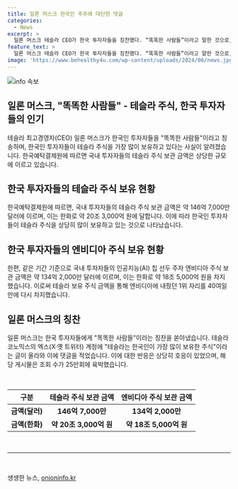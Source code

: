 ```yaml
---
title: 일론 머스크 한국인 주주에 대단한 댓글
categories:
  - News
excerpt: >
  일론 머스크 테슬라 CEO가 한국 투자자들을 칭찬했다. “똑똑한 사람들”이라고 말한 것으로, 한국인 투자자들이 테슬라 주식을 가장 많이 보유 중이라고 밝혔다. 테슬라코노믹스 엑스 계정에 한국인을 칭찬하는 글과 함께 태극기에 테슬라 로고를 합성한 이미지가 게재되었는데, 해당 게시물은 25만회 조회를 기록했다. 국내 투자자들의 테슬라 주식 보유액이 약 20조 3,000억 원으로 집계되었는데, 이는 엔비디아를 제치고 40여일 만에 1위로 돌아섰다. (총 148자)
feature_text: >
  일론 머스크 테슬라 CEO가 한국 투자자들을 칭찬했다. “똑똑한 사람들”이라고 말한 것으로, 한국인 투자자들이 테슬라 주식을 가장 많이 보유 중이라고 밝혔다. 테슬라코노믹스 엑스 계정에 한국인을 칭찬하는 글과 함께 태극기에 테슬라 로고를 합성한 이미지가 게재되었는데, 해당 게시물은 25만회 조회를 기록했다. 국내 투자자들의 테슬라 주식 보유액이 약 20조 3,000억 원으로 집계되었는데, 이는 엔비디아를 제치고 40여일 만에 1위로 돌아섰다. (총 148자)
image: 'https://www.behealthy4u.com/wp-content/uploads/2024/06/news.jpg'
---
```


<p><img src="https://www.behealthy4u.com/wp-content/uploads/2024/06/news.jpg" alt="info 속보" /></p>

<h2>일론 머스크, "똑똑한 사람들" - 테슬라 주식, 한국 투자자들의 인기</h2>

<p data-ke-size="size16">테슬라 최고경영자(CEO) 일론 머스크가 한국인 투자자들을 "똑똑한 사람들"이라고 칭송하며, 한국인 투자자들이 테슬라 주식을 가장 많이 보유하고 있다는 사실이 알려졌습니다. 한국예탁결제원에 따르면 국내 투자자들의 테슬라 주식 보관 금액은 상당한 규모에 이르고 있습니다.</p>

<h2 data-ke-size="size26">한국 투자자들의 테슬라 주식 보유 현황</h2>

<p data-ke-size="size16">한국예탁결제원에 따르면, 국내 투자자들의 테슬라 주식 보관 금액은 약 146억 7,000만 달러에 이르며, 이는 한화로 약 20조 3,000억 원에 달합니다. 이에 따라 한국인 투자자들이 테슬라 주식을 상당히 많이 보유하고 있는 것으로 나타났습니다.</p>

<h2 data-ke-size="size26">한국 투자자들의 엔비디아 주식 보유 현황</h2>

<p data-ke-size="size16">한편, 같은 기간 기준으로 국내 투자자들의 인공지능(AI) 칩 선두 주자 엔비디아 주식 보관 금액은 약 134억 2,000만 달러에 이르며, 이는 한화로 약 18조 5,000억 원을 차지했습니다. 이로써 테슬라 보유 주식 금액을 통해 엔비디아에 내줬던 1위 자리를 40여일 만에 다시 차지했습니다.</p>

<h2 data-ke-size="size26">일론 머스크의 칭찬</h2>

<p data-ke-size="size16">일론 머스크는 한국 투자자들에게 "똑똑한 사람들"이라는 칭찬을 쏟아냈습니다. 테슬라코노믹스의 엑스(X·옛 트위터) 계정에 "테슬라는 한국인이 가장 많이 보유한 주식"이라는 글이 올라와 이에 댓글을 적었습니다. 이에 대한 반응은 상당히 호응이 있었으며, 해당 게시물은 조회 수가 25만회에 육박했습니다.</p>

<p data-ke-size="size16">&#8203;</p>

<table>
    <thead>
        <tr>
            <th style="text-align: center;">구분</th>
            <th style="text-align: center;">테슬라 주식 보관 금액</th>
            <th style="text-align: center;">엔비디아 주식 보관 금액</th>
        </tr>
    </thead>
    <tbody>
        <tr>
            <td style="text-align: center;"><b>금액(달러)</b></td>
            <td style="text-align: center;"><b>146억 7,000만</b></td>
            <td style="text-align: center;"><b>134억 2,000만</b></td>
        </tr>
        <tr>
            <td style="text-align: center;"><b>금액(한화)</b></td>
            <td style="text-align: center;"><b>약 20조 3,000억 원</b></td>
            <td style="text-align: center;"><b>약 18조 5,000억 원</b></td>
        </tr>
    </tbody>
</table>

<p data-ke-size="size16">&#8203;</p>

<hr>

<p data-ke-size="size16">&nbsp;</p>
생생한 뉴스, <a href="https://onioninfo.kr" rel="dofollow">onioninfo.kr</a>


